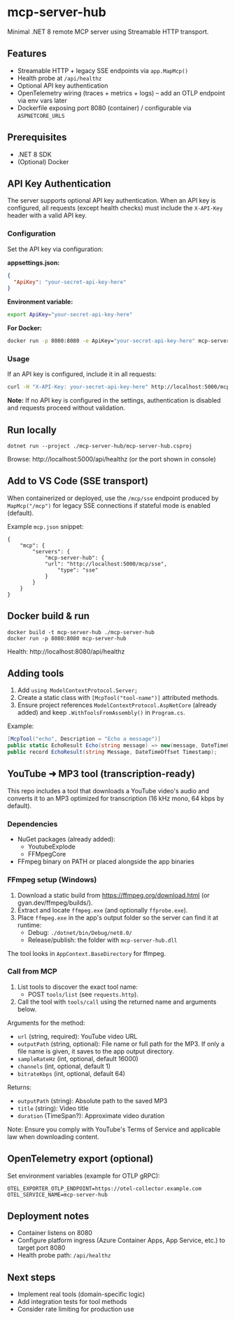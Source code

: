 # mcp-server-hub

Minimal .NET 8 remote MCP server using Streamable HTTP transport.

## Features
- Streamable HTTP + legacy SSE endpoints via `app.MapMcp()`
- Health probe at `/api/healthz`
- Optional API key authentication
- OpenTelemetry wiring (traces + metrics + logs) – add an OTLP endpoint via env vars later
- Dockerfile exposing port 8080 (container) / configurable via `ASPNETCORE_URLS`

## Prerequisites
- .NET 8 SDK
- (Optional) Docker

## API Key Authentication

The server supports optional API key authentication. When an API key is configured, all requests (except health checks) must include the `X-API-Key` header with a valid API key.

### Configuration

Set the API key via configuration:

**appsettings.json:**
```json
{
  "ApiKey": "your-secret-api-key-here"
}
```

**Environment variable:**
```bash
export ApiKey="your-secret-api-key-here"
```

**For Docker:**
```bash
docker run -p 8080:8080 -e ApiKey="your-secret-api-key-here" mcp-server-hub
```

### Usage

If an API key is configured, include it in all requests:

```bash
curl -H "X-API-Key: your-secret-api-key-here" http://localhost:5000/mcp/sse
```

**Note:** If no API key is configured in the settings, authentication is disabled and requests proceed without validation.

## Run locally
```
dotnet run --project ./mcp-server-hub/mcp-server-hub.csproj
```
Browse: http://localhost:5000/api/healthz (or the port shown in console)

## Add to VS Code (SSE transport)
When containerized or deployed, use the `/mcp/sse` endpoint produced by `MapMcp("/mcp")` for legacy SSE connections if stateful mode is enabled (default).

Example `mcp.json` snippet:
```
{
	"mcp": {
		"servers": {
			"mcp-server-hub": {
			"url": "http://localhost:5000/mcp/sse",
				"type": "sse"
			}
		}
	}
}
```

## Docker build & run
```
docker build -t mcp-server-hub ./mcp-server-hub
docker run -p 8080:8080 mcp-server-hub
```
Health: http://localhost:8080/api/healthz

## Adding tools
1. Add `using ModelContextProtocol.Server;`
2. Create a static class with `[McpTool("tool-name")]` attributed methods.
3. Ensure project references `ModelContextProtocol.AspNetCore` (already added) and keep `.WithToolsFromAssembly()` in `Program.cs`.

Example:
```csharp
[McpTool("echo", Description = "Echo a message")] 
public static EchoResult Echo(string message) => new(message, DateTimeOffset.UtcNow);
public record EchoResult(string Message, DateTimeOffset Timestamp);
```

## YouTube ➜ MP3 tool (transcription-ready)

This repo includes a tool that downloads a YouTube video's audio and converts it to an MP3 optimized for transcription (16 kHz mono, 64 kbps by default).

### Dependencies
- NuGet packages (already added):
  - YoutubeExplode
  - FFMpegCore
- FFmpeg binary on PATH or placed alongside the app binaries

### FFmpeg setup (Windows)
1. Download a static build from https://ffmpeg.org/download.html (or gyan.dev/ffmpeg/builds/).
2. Extract and locate `ffmpeg.exe` (and optionally `ffprobe.exe`).
3. Place `ffmpeg.exe` in the app's output folder so the server can find it at runtime:
	- Debug: `./dotnet/bin/Debug/net8.0/`
	- Release/publish: the folder with `mcp-server-hub.dll`

The tool looks in `AppContext.BaseDirectory` for ffmpeg.

### Call from MCP
1. List tools to discover the exact tool name:
	- POST `tools/list` (see `requests.http`).
2. Call the tool with `tools/call` using the returned name and arguments below.

Arguments for the method:
- `url` (string, required): YouTube video URL
- `outputPath` (string, optional): File name or full path for the MP3. If only a file name is given, it saves to the app output directory.
- `sampleRateHz` (int, optional, default 16000)
- `channels` (int, optional, default 1)
- `bitrateKbps` (int, optional, default 64)

Returns:
- `outputPath` (string): Absolute path to the saved MP3
- `title` (string): Video title
- `duration` (TimeSpan?): Approximate video duration

Note: Ensure you comply with YouTube's Terms of Service and applicable law when downloading content.

## OpenTelemetry export (optional)
Set environment variables (example for OTLP gRPC):
```
OTEL_EXPORTER_OTLP_ENDPOINT=https://otel-collector.example.com
OTEL_SERVICE_NAME=mcp-server-hub
```

## Deployment notes
- Container listens on 8080
- Configure platform ingress (Azure Container Apps, App Service, etc.) to target port 8080
- Health probe path: `/api/healthz`

## Next steps
- Implement real tools (domain-specific logic)
- Add integration tests for tool methods
- Consider rate limiting for production use